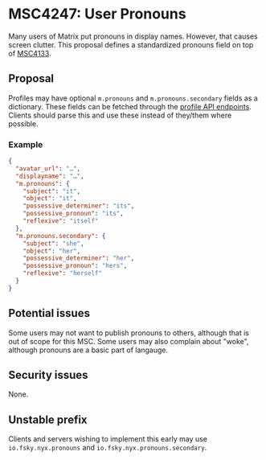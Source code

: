 # MSC4247: User Pronouns

Many users of Matrix put pronouns in display names. However, that causes screen clutter. This proposal defines a standardized pronouns field on top of [MSC4133](https://github.com/matrix-org/matrix-spec-proposals/pull/4133).

## Proposal

Profiles may have optional `m.pronouns` and `m.pronouns.secondary` fields as a dictionary. These fields can be fetched through the [profile API endpoints](https://spec.matrix.org/unstable/client-server-api/#profiles). Clients should parse this and use these instead of they/them where possible.

### Example

```json
{
  "avatar_url": "…",
  "displayname": "…",
  "m.pronouns": {
    "subject": "it",
    "object": "it",
    "possessive_determiner": "its",
    "possessive_pronoun": "its",
    "reflexive": "itself"
  },
  "m.pronouns.secondary": {
    "subject": "she",
    "object": "her",
    "possessive_determiner": "her",
    "possessive_pronoun": "hers",
    "reflexive": "herself"
  }
}
```

## Potential issues

Some users may not want to publish pronouns to others, although that is out of scope for this MSC. Some users may also complain about "woke", although pronouns are a basic part of langauge.

## Security issues

None.

## Unstable prefix

Clients and servers wishing to implement this early may use `io.fsky.nyx.pronouns` and `io.fsky.nyx.pronouns.secondary`.
